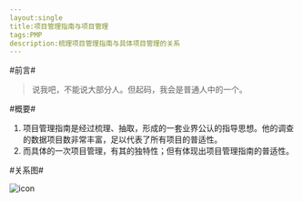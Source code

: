 ```yaml
---
layout:single
title:项目管理指南与项目管理
tags:PMP
description:梳理项目管理指南与具体项目管理的关系
---
```


#前言#

> 说我吧，不能说大部分人。但起码，我会是普通人中的一个。


#概要#

1. 项目管理指南是经过梳理、抽取，形成的一套业界公认的指导思想。他的调查的数据项目数非常丰富，足以代表了所有项目的普适性。
2. 而具体的一次项目管理，有其的独特性；但有体现出项目管理指南的普适性。

#关系图#

![icon](http://mybu.github.io/images/pmp/学习项目管理指南前文.png)
